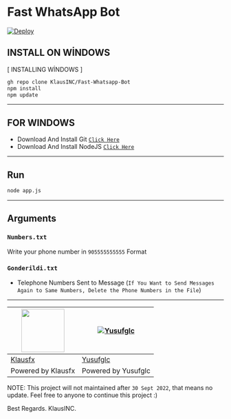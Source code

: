 # Fast WhatsApp Bot

[![Deploy](https://www.herokucdn.com/deploy/button.svg)](https://heroku.com/deploy?template=https://github.com/KlausINC/Fast-Whatsapp-Bot)

## INSTALL ON WİNDOWS

[ INSTALLING WİNDOWS ]

```bash
gh repo clone KlausINC/Fast-Whatsapp-Bot
npm install
npm update
```
---------

## FOR WINDOWS

* Download And Install Git [`Click Here`](https://git-scm.com/downloads)
* Download And Install NodeJS [`Click Here`](https://nodejs.org/en/download)

---------

## Run

```bash
node app.js
```

---------

## Arguments

### `Numbers.txt`

Write your phone number in ```905555555555``` Format 

### `Gonderildi.txt`
 
* Telephone Numbers Sent to Message (`If You Want to Send Messages Again to Same Numbers, Delete the Phone Numbers in the File`)

---------

<a href="https://github.com/KlausINC"><img src="https://avatars.githubusercontent.com/u/95226291?v=4" width="100" height="100"></a> | [![Yusufglc](https://github.com/Nurutomo.png?size=100)](https://github.com/yusufglc) 
----|----
[Klausfx](https://github.com/KlausINC) | [Yusufglc](https://github.com/yusuflc) 
Powered by Klausfx | Powered by Yusufglc


NOTE: This project will not maintained after `30 Sept 2022`, that means no update. Feel free to anyone to continue this project :)

Best Regards. KlausINC.
